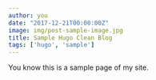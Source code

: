 ```yaml
---
author: you
date: "2017-12-21T00:00:00Z"
image: img/post-sample-image.jpg
title: Sample Hugo Clean Blog
tags: ['hugo', 'sample']
---
```


You know this is a sample page of my site.
